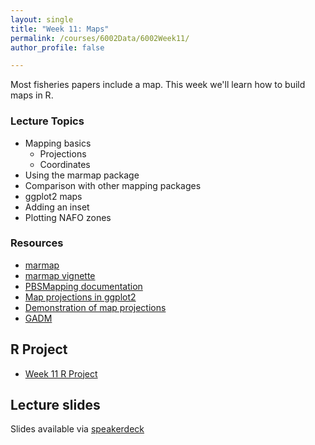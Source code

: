 ```yaml
---
layout: single
title: "Week 11: Maps"
permalink: /courses/6002Data/6002Week11/
author_profile: false

---
```


Most fisheries papers include a map. This week we'll learn how to build maps in R.

### Lecture Topics

* Mapping basics
	+ Projections
	+ Coordinates
* Using the marmap package	
* Comparison with other mapping packages
* ggplot2 maps
* Adding an inset
* Plotting NAFO zones

### Resources

* [marmap](http://journals.plos.org/plosone/article?id=10.1371/journal.pone.0073051)
* [marmap vignette](https://cran.r-project.org/web/packages/marmap/vignettes/marmap-DataAnalysis.pdf)
* [PBSMapping documentation](https://github.com/pbs-software/pbs-mapping)
* [Map projections in ggplot2](https://www.r-bloggers.com/a-path-towards-easier-map-projection-machinations-with-ggplot2/)
* [Demonstration of map projections](https://proj4.org/operations/projections/index.html)
* [GADM](http://gadm.org)

## R Project

* [Week 11 R Project](/assets/images/FISH6002_week11.zip)

## Lecture slides

<script async class="speakerdeck-embed" data-id="33a031539f354e67bc4bec5d0f8bbe46" data-ratio="1.77777777777778" src="//speakerdeck.com/assets/embed.js"></script>

Slides available via [speakerdeck](https://speakerdeck.com/pandalusplatyceros/fish-6002-week-11-maps)